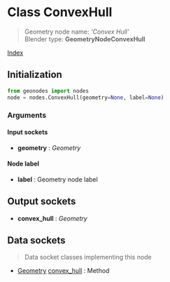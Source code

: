
# Class ConvexHull

> Geometry node name: _'Convex Hull'_<br>Blender type:  **GeometryNodeConvexHull**


[Index](/docs/index.md)

## Initialization


```python
from geonodes import nodes
node = nodes.ConvexHull(geometry=None, label=None)
```


### Arguments


#### Input sockets



- **geometry** : _Geometry_



#### Node label



- **label** : Geometry node label



## Output sockets



- **convex_hull** : _Geometry_



## Data sockets

> Data socket classes implementing this node




- [Geometry](../sockets/Geometry.md) [convex_hull](../sockets/Geometry.md#convex_hull) : Method


